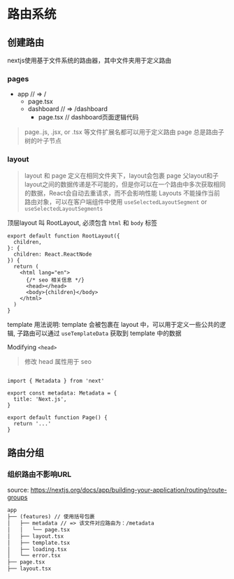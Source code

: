 # 路由系统

## 创建路由

nextjs使用基于文件系统的路由器，其中文件夹用于定义路由

### pages

+ app  // => /
  + page.tsx
  + dashboard // => /dashboard
    + page.tsx // dashboard页面逻辑代码

> page..js, .jsx, or .tsx 等文件扩展名都可以用于定义路由
> page 总是路由子树的叶子节点

### layout

> layout 和 page 定义在相同文件夹下，layout会包裹 page
> 父layout和子layout之间的数据传递是不可能的，但是你可以在一个路由中多次获取相同的数据，React会自动去重请求，而不会影响性能
> Layouts 不能操作当前 路由对象，可以在客户端组件中使用 `useSelectedLayoutSegment` or `useSelectedLayoutSegments`

顶层layout 叫 RootLayout, 必须包含 `html` 和 `body` 标签

```tsx
export default function RootLayout({
  children,
}: {
  children: React.ReactNode
}) {
  return (
    <html lang="en">
      {/* seo 相关信息 */}
      <head></head>  
      <body>{children}</body>
    </html>
  )
}
```

template 用法说明: template 会被包裹在 layout 中，可以用于定义一些公共的逻辑, 子路由可以通过 `useTemplateData` 获取到 template 中的数据

Modifying `<head>`

> 修改 head 属性用于 seo

```tsx

import { Metadata } from 'next'
 
export const metadata: Metadata = {
  title: 'Next.js',
}
 
export default function Page() {
  return '...'
}
```

## 路由分组

### 组织路由不影响URL

source: <https://nextjs.org/docs/app/building-your-application/routing/route-groups>

```md
app
├── (features) // 使用括号包裹
│   ├── metadata // => 该文件对应路由为：/metadata 
│   │   └── page.tsx
│   ├── layout.tsx
│   ├── template.tsx
│   ├── loading.tsx
│   └── error.tsx
├── page.tsx
├── layout.tsx
```
